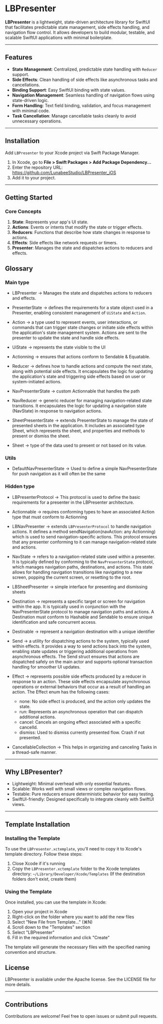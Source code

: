 # LBPresenter

**LBPresenter** is a lightweight, state-driven architecture library for SwiftUI that facilitates predictable state management, side effects handling, and navigation flow control. It allows developers to build modular, testable, and scalable SwiftUI applications with minimal boilerplate.

---

## Features

- **State Management**: Centralized, predictable state handling with `Reducer` support.
- **Side Effects**: Clean handling of side effects like asynchronous tasks and cancellations.
- **Binding Support**: Easy SwiftUI binding with state values.
- **Navigation Management**: Seamless handling of navigation flows using state-driven logic.
- **Form Handling**: Text field binding, validation, and focus management with minimal code.
- **Task Cancellation**: Manage cancellable tasks cleanly to avoid unnecessary operations.

---

## Installation

Add `LBPresenter` to your Xcode project via Swift Package Manager.

1. In Xcode, go to **File > Swift Packages > Add Package Dependency...**
2. Enter the repository URL:
https://github.com/LunabeeStudio/LBPresenter_iOS
3. Add it to your project.

---

## Getting Started

### Core Concepts

1. **State**: Represents your app's UI state.
2. **Actions**: Events or intents that modify the state or trigger effects.
3. **Reducers**: Functions that describe how state changes in response to actions.
4. **Effects**: Side effects like network requests or timers.
5. **Presenter**: Manages the state and dispatches actions to reducers and effects.

## Glossary

### Main type

- LBPresenter -> Manages the state and dispatches actions to reducers and effects.

- PresenterState -> defines the requirements for a state object used in a Presenter, enabling consistent management of `UiState` and `Action`.
- Action -> a type used to represent events, user interactions, or commands that can trigger state changes or initiate side effects within the application's state management system. Actions are sent to the presenter to update the state and handle side effects.
- UiState -> represents the state visible to the UI

- Actionning -> ensures that actions conform to Sendable & Equatable.

- Reducer -> defines how to handle actions and compute the next state, along with potential side effects. It encapsulates the logic for updating the application's state and triggering side effects based on user or system-initiated actions.


- NavPresenterState -> custom Actionnable that handles the path 
- NavReducer -> generic reducer for managing navigation-related state transitions. It encapsulates the logic for updating a navigation state (NavState) in response to navigation actions.

- SheetPresenterState -> extends PresenterState to manage the state of presented sheets in the application. It includes an associated type Sheet, which represents the sheet, and properties and methods to present or dismiss the sheet.
- Sheet -> type of the data used to present or not based on its value.

### Utils

- DefaultNavPresenterState -> Used to define a simple NavPresenterState for push navigation as it will often be the same

### Hidden type

- LBPresenterProtocol -> This protocol is used to define the basic requirements for a presenter in the LBPresenter architecture.

- Actionnable -> requires conforming types to have an associated Action type that must conform to Actionning

- LBNavPresenter -> extends `LBPresenterProtocol` to handle navigation actions. It defines a method sendNavigation(navAction: any Actionning) which is used to send navigation-specific actions. This protocol ensures that any presenter conforming to it can manage navigation-related state and actions.
- NavState -> refers to a navigation-related state used within a presenter. It is typically defined by conforming to the `NavPresenterState` protocol, which manages navigation paths, destinations, and actions. This state allows for handling navigation transitions like navigating to a new screen, popping the current screen, or resetting to the root.
 
- LBSheetPresenter -> simple interface for presenting and dismissing sheets

- Destination -> represents a specific target or screen for navigation within the app. It is typically used in conjunction with the NavPresenterState protocol to manage navigation paths and actions. A Destination must conform to Hashable and Sendable to ensure unique identification and safe concurrent access.

- Destinable -> represent a navigation destination with a unique identifier

- Send -> a utility for dispatching actions to the system, typically used within effects. It provides a way to send actions back into the system, enabling state updates or triggering additional operations from asynchronous effects. The Send struct ensures that actions are dispatched safely on the main actor and supports optional transaction handling for smoother UI updates.
- Effect -> represents possible side effects produced by a reducer in response to an action. These side effects encapsulate asynchronous operations or external behaviors that occur as a result of handling an action. The Effect enum has the following cases:
    - none: No side effect is produced, and the action only updates the state.
    - run: Represents an asynchronous operation that can dispatch additional actions.
    - cancel: Cancels an ongoing effect associated with a specific cancelId.
    - dismiss: Used to dismiss currently presented flow. Crash if not presented.

- CancellableCollection -> This helps in organizing and canceling Tasks in a thread-safe manner.

---

## Why LBPresenter?

- Lightweight: Minimal overhead with only essential features.
- Scalable: Works well with small views or complex navigation flows.
- Testable: Pure reducers ensure deterministic behavior for easy testing.
- SwiftUI-friendly: Designed specifically to integrate cleanly with SwiftUI views.

---

## Template Installation

### Installing the Template

To use the `LBPresenter.xctemplate`, you'll need to copy it to Xcode's template directory. Follow these steps:

1. Close Xcode if it's running
2. Copy the `LBPresenter.xctemplate` folder to the Xcode templates directory: `~/Library/Developer/Xcode/Templates` (If the destination folders don't exist, create them)

### Using the Template

Once installed, you can use the template in Xcode:

1. Open your project in Xcode
2. Right-click on the folder where you want to add the new files
3. Select "New File from Template..." (⌘N)
4. Scroll down to the "Templates" section
5. Select "LBPresenter"
6. Fill in the required information and click "Create"

The template will generate the necessary files with the specified naming convention and structure.

## License
LBPresenter is available under the Apache license. See the LICENSE file for more details.

---

## Contributions

Contributions are welcome! Feel free to open issues or submit pull requests.
